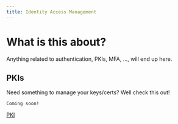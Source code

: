 ```yaml
---
title: Identity Access Management
---
```


# What is this about?
Anything related to authentication, PKIs, MFA, ..., will end up here.

## PKIs
Need something to manage your keys/certs? Well check this out!

```
Coming soon!
```
[PKI](./PKI)